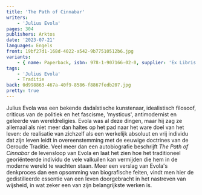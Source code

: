 ```yaml
---
title: 'The Path of Cinnabar'
writers:
    - 'Julius Evola'
pages: 304
publishers: Arktos
date: '2023-07-21'
languages: Engels
front: 19bf27d1-168d-4022-a542-9b77510512b6.jpg
variants:
    - { name: Paperback, isbn: 978-1-907166-02-0, supplier: 'Ex Libris', size: { height: 222, width: 146, depth: 32 }, import_price: { currency: EUR, amount: 15.6 }, price: 22.99, out_of_stock: 0 }
tags:
    - 'Julius Evola'
    - Traditie
back: 0d998863-467a-40f9-8586-f8867fedb207.jpg
pretty: true
---
```


Julius Evola was een bekende dadaïstische kunstenaar, idealistisch filosoof, criticus van de politiek en het fascisme, 'mysticus', antimodernist en geleerde van wereldreligies. Evola was al deze dingen, maar hij zag ze allemaal als niet meer dan haltes op het pad naar het ware doel van het leven: de realisatie van zichzelf als een werkelijk absoluut en vrij individu dat zijn leven leidt in overeenstemming met de eeuwige doctrines van de Oeroude Traditie. Veel meer dan een autobiografie beschrijft *The Path of Cinnabar* de levensloop van Evola en laat het zien hoe het traditioneel georiënteerde individu de vele valkuilen kan vermijden die hem in de moderne wereld te wachten staan. Meer een verslag van Evola's denkproces dan een opsomming van biografische feiten, vindt men hier de gedistilleerde essentie van een leven doorgebracht in het nastreven van wijsheid, in wat zeker een van zijn belangrijkste werken is.
